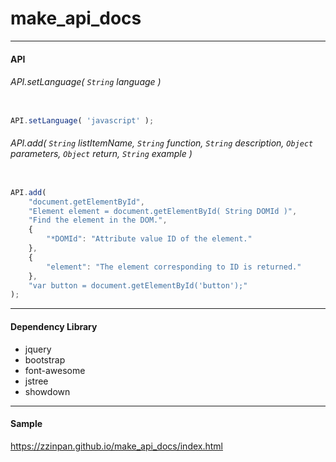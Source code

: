 # make_api_docs

***

#### API

###### API.setLanguage( `String` language )
```javascript

API.setLanguage( 'javascript' );

```
###### API.add( `String` listItemName, `String` function, `String` description, `Object` parameters, `Object` return, `String` example )
```javascript

API.add( 
	"document.getElementById", 
	"Element element = document.getElementById( String DOMId )",
	"Find the element in the DOM.",
	{
		"*DOMId": "Attribute value ID of the element."
	},
	{
		"element": "The element corresponding to ID is returned."
	},
	"var button = document.getElementById('button');"
);

```

***

#### Dependency Library
- jquery
- bootstrap
- font-awesome
- jstree
- showdown

***

#### Sample
https://zzinpan.github.io/make_api_docs/index.html
